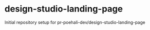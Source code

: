 # design-studio-landing-page

Initial repository setup for pr-poehali-dev/design-studio-landing-page